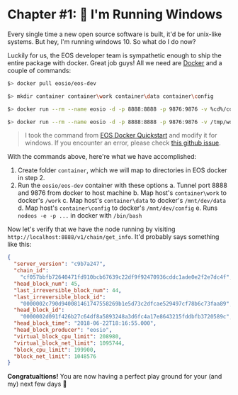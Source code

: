 # Chapter #1: 🔳 I'm Running Windows

Every single time a new open source software is built, it'd be for unix-like systems. But hey, I'm running windows 10. So what do I do now?

Luckily for us, the EOS developer team is sympathetic enough to ship the entire package with docker. Great job guys! All we need are [Docker](https://store.docker.com/search?type=edition&offering=community) and a couple of commands:

```sh
$> docker pull eosio/eos-dev

$> mkdir container container\work container\data container\config

$> docker run --rm --name eosio -d -p 8888:8888 -p 9876:9876 -v %cd%/container/work:/work -v %cd%/container/data:/mnt/dev/data -v %cd%/container/config:/mnt/dev/config eosio/eos-dev  /bin/bash -c "nodeos -e -p eosio --plugin eosio::wallet_api_plugin --plugin eosio::wallet_plugin --plugin eosio::producer_plugin --plugin eosio::history_plugin --plugin eosio::chain_api_plugin --plugin eosio::history_api_plugin --plugin eosio::http_plugin -d /mnt/dev/data --config-dir /mnt/dev/config --http-server-address=0.0.0.0:8888 --access-control-allow-origin=* --contracts-console"

$> docker run --rm --name eosio -d -p 8888:8888 -p 9876:9876 -v /tmp/work:/work -v /tmp/eosio/data:/mnt/dev/data -v /tmp/eosio/config:/mnt/dev/config eosio/eos-dev  /bin/bash -c "nodeos -e -p eosio --plugin eosio::wallet_api_plugin --plugin eosio::wallet_plugin --plugin eosio::producer_plugin --plugin eosio::history_plugin --plugin eosio::chain_api_plugin --plugin eosio::history_api_plugin --plugin eosio::http_plugin -d /mnt/dev/data --config-dir /mnt/dev/config --http-server-address=0.0.0.0:8888 --access-control-allow-origin=* --contracts-console"
```

> I took the command from [EOS Docker Quickstart](https://developers.eos.io/eosio-nodeos/docs/docker-quickstart) and modify it for windows. If you encounter an error, please check [this github issue](https://github.com/docker/for-win/issues/1038).

With the commands above, here're what we have accomplished:

1.  Create folder `container`, which we will map to directories in EOS docker in step 2.
2.  Run the `eosio/eos-dev` container with these options
    a. Tunnel port 8888 and 9876 from docker to host machine
    b. Map host's `container\work` to docker's `/work`
    c. Map host's `container\data` to docker's `/mnt/dev/data`
    d. Map host's `container\config` to docker's `/mnt/dev/config`
    e. Runs `nodeos -e -p ...` in docker with `/bin/bash`

Now let's verify that we have the node running by visiting `http://localhost:8888/v1/chain/get_info`. It'd probably says something like this:

```json
{
  "server_version": "c9b7a247",
  "chain_id":
    "cf057bbfb72640471fd910bcb67639c22df9f92470936cddc1ade0e2f2e7dc4f",
  "head_block_num": 45,
  "last_irreversible_block_num": 44,
  "last_irreversible_block_id":
    "0000002c790d940081461747558269b1e5d73c2dfcae529497cf78b6c73faa89",
  "head_block_id":
    "0000002d091f426b27c64df8a5893248a3d6fc4a17e8643215fddbfb3720589c",
  "head_block_time": "2018-06-22T18:16:55.000",
  "head_block_producer": "eosio",
  "virtual_block_cpu_limit": 208980,
  "virtual_block_net_limit": 1095744,
  "block_cpu_limit": 199900,
  "block_net_limit": 1048576
}
```

**Congratualtions!** You are now having a perfect play ground for your (and my) next few days 🤪

